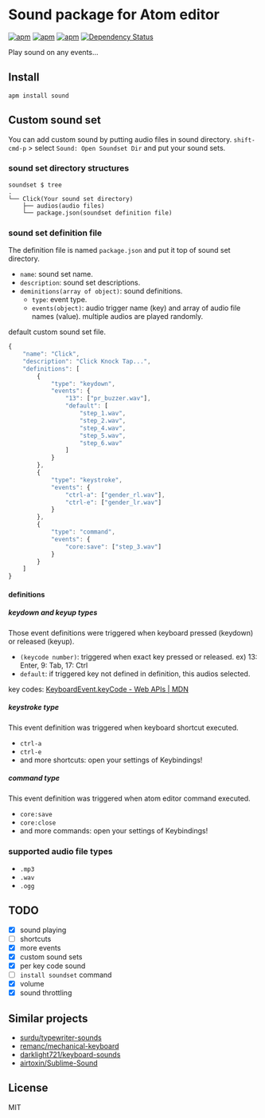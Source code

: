 # Sound package for Atom editor

[![apm](https://img.shields.io/apm/l/sound.svg)]()
[![apm](https://img.shields.io/apm/v/sound.svg)]()
[![apm](https://img.shields.io/apm/v/sound.svg)]()
[![Dependency Status](https://david-dm.org/airtoxin/Atom-Sound.svg)](https://david-dm.org/airtoxin/Atom-Sound)

Play sound on any events...

## Install

`apm install sound`

## Custom sound set

You can add custom sound by putting audio files in sound directory.
`shift-cmd-p` > select `Sound: Open Soundset Dir` and put your sound sets.

### sound set directory structures

```
soundset $ tree
.
└── Click(Your sound set directory)
    ├── audios(audio files)
    └── package.json(soundset definition file)
```

### sound set definition file

The definition file is named `package.json` and put it top of sound set directory.

+ `name`: sound set name.
+ `description`: sound set descriptions.
+ `deminitions(array of object)`: sound definitions.
  + `type`: event type.
  + `events(object)`: audio trigger name (key) and array of audio file names (value). multiple audios are played randomly.

default custom sound set file.
```js
{
    "name": "Click",
    "description": "Click Knock Tap...",
    "definitions": [
        {
            "type": "keydown",
            "events": {
                "13": ["pr_buzzer.wav"],
                "default": [
                    "step_1.wav",
                    "step_2.wav",
                    "step_4.wav",
                    "step_5.wav",
                    "step_6.wav"
                ]
            }
        },
        {
            "type": "keystroke",
            "events": {
                "ctrl-a": ["gender_rl.wav"],
                "ctrl-e": ["gender_lr.wav"]
            }
        },
        {
            "type": "command",
            "events": {
                "core:save": ["step_3.wav"]
            }
        }
    ]
}
```

#### definitions

##### keydown and keyup types

Those event definitions were triggered when keyboard pressed (keydown) or released (keyup).

+ `(keycode number)`: triggered when exact key pressed or released. ex) 13: Enter, 9: Tab, 17: Ctrl
+ `default`: if triggered key not defined in definition, this audios selected.

key codes: [KeyboardEvent.keyCode - Web APIs | MDN](https://developer.mozilla.org/en-US/docs/Web/API/KeyboardEvent/keyCode)

##### keystroke type

This event definition was triggered when keyboard shortcut executed.

+ `ctrl-a`
+ `ctrl-e`
+ and more shortcuts: open your settings of Keybindings!

##### command type

This event definition was triggered when atom editor command executed.

+ `core:save`
+ `core:close`
+ and more commands: open your settings of Keybindings!

### supported audio file types

+ `.mp3`
+ `.wav`
+ `.ogg`

## TODO

+ [x] sound playing
+ [ ] shortcuts
+ [x] more events
+ [x] custom sound sets
+ [x] per key code sound
+ [ ] `install soundset` command
+ [x] volume
+ [x] sound throttling

## Similar projects

+ [surdu/typewriter-sounds](https://github.com/surdu/typewriter-sounds)
+ [remanc/mechanical-keyboard](https://github.com/remanc/mechanical-keyboard)
+ [darklight721/keyboard-sounds](https://github.com/darklight721/keyboard-sounds)
+ [airtoxin/Sublime-Sound](https://github.com/airtoxin/Sublime-Sound)

## License

MIT
